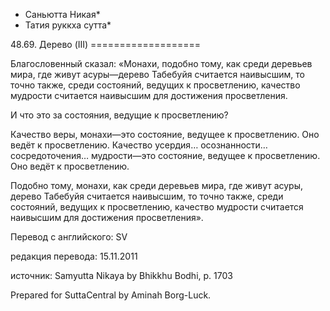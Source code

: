 * Саньютта Никая*
* Татия руккха сутта*

48\.69\. Дерево \(III\)
\=\=\=\=\=\=\=\=\=\=\=\=\=\=\=\=\=\=\=

Благословенный сказал: «Монахи, подобно тому, как среди деревьев мира, где живут асуры—дерево Табебуйя считается наивысшим, то точно также, среди состояний, ведущих к просветлению, качество мудрости считается наивысшим для достижения просветления\.

И что это за состояния, ведущие к просветлению?

Качество веры, монахи—это состояние, ведущее к просветлению\. Оно ведёт к просветлению\. Качество усердия… осознанности… сосредоточения… мудрости—это состояние, ведущее к просветлению\. Оно ведёт к просветлению\.

Подобно тому, монахи, как среди деревьев мира, где живут асуры, дерево Табебуйя считается наивысшим, то точно также, среди состояний, ведущих к просветлению, качество мудрости считается наивысшим для достижения просветления»\.

Перевод с английского: SV

редакция перевода: 15\.11\.2011

источник: Samyutta Nikaya by Bhikkhu Bodhi, p\. 1703

Prepared for SuttaCentral by Aminah Borg\-Luck\.